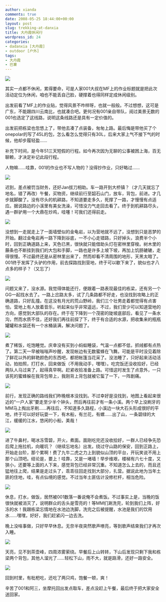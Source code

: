 ```yaml
---
author: xianda
comments: true
date: 2008-05-25 18:44:00+00:00
layout: post
slug: trekking-at-danxia
title: 大丹霞休闲行
wordpress_id: 24
categories:
- dadanxia [大丹霞]
- outdoor [户外]
tags:
- 大丹霞
- 巴寨
---
```


![](http://tkfiles.storage.live.com/y1pSlGiGjDE0a06DJto_GgwWcczAR7uz66dfW43SFQ_x4IUi6qXzAFRe7WKUG5GnCf16jIW-wsUR60)



其实一点都不休闲，累得要命，可是人家001大叔在MF上的作业标题就是把此次活动定位为休闲，咱也不能丢自己脸，硬撑着也得同样定成休闲级别。



出发前看了MF上的作业贴，觉得风景不咋样呀，也就一般般。不过想想，这可是广东，不能跟四川云南比，也就凑合吧。更何况有001亲自带队，阅过美景无数的001也选定了这线路，说明这条线路还是具有一定价值的。



出发前把栋梁也忽悠上了，带他去凑了点装备，匆匆上路。最后悔是带他买了个onepolar的写了45L的包，怎么看怎么觉得只有30L，后来大家上气不接下气的时候，他却步履轻盈……

<!-- more -->

补充下时间，是今年51三天短假的行程。如今再次因为无聊的公事被困上海，百无聊赖，才决定补记此段行程。



人物嘛……哇靠，001的作业也不写人物的？没得抄作业，只好略过……



![](http://tkfiles.storage.live.com/y1pSlGiGjDE0a3C44kjnp0x7TDVx0IvdouVlJgkt7W6qqIdVNkXoXjbDCA0UxCDnXmA0PkuB6dMqDY)



迟到，差点被罚当财务，还好Jan拔刀相助。车一路开到大桥镇？（才几天就忘了地名，错了再改）午餐，买物资，继续前行至韶石山门，放车，背包，前进。才几步就脚酸了。没有尽头的机耕路，不知道要走多久，死撑了一路，才慢慢有点适应。据说路边的小溪里有美女洗澡，可惜没力气走回去看了。终于到机耕路尽头，遇一群驴用一个大鼎在炒鸡，哇噻！可我们还得前走。



![](http://tkfiles.storage.live.com/y1pSlGiGjDE0a3KQ1vc3ceilyOzUfDLGC_ZAOX4-cN-bl6yzRd1bRKIEnTG1Y1zhDluSo-7wcV5gTA)



没想到一走就走上了一面墙壁似的金龟岩，以为营地就不远了，没想到只是恶梦的开始。翻过金龟岩再一路下降到谷底，一不小心走错路，只好掉头，浪费半个小时，回到正确道路上来，天色已黑，很快就只能借助头灯在密林里穿梭。树木里的藤条也不断挂到我们的大包和手脚，一路也是许多上坡下坡，再加上饥肠辘辘，走得很慢。不过最终还是从密林里出来了，然而却看不清周围的地形，天黑太暗了。001终于发挥了头驴的作用，前去探路找到营地，终于可以歇下来了，貌似也才八点多的样子？（又忘了）



![](http://tkfiles.storage.live.com/y1pSlGiGjDE0a3IQEToVjL7IHnw9Q6cbEKIXsvP8ZHXayBvd4LU5lpChueqLEMYbu1SP53XnrQGpuM)



问题又来了，没水源。我觉得体能还行，便跟着一路表现最佳的栋梁，还有另一个GG一起找水去了。一路上岔路太多，试了几条路都不好走，也没找到攻略上的正确道路，只好乱撞。在这没有月光的荒山野岭，我们三个壮男走着都觉得有点害怕，营地上有人放着音乐，听起来似乎非常遥远，不过，我们至少可以知道营地的方向，感觉到大部队的存在。终于在下降到一个茂密的陡坡底部后，看见了一条水沟，然而水质不佳，还好我们再往前探了下，终于有合适的水源，把收集来的瓶瓶罐罐和水袋还有一个水桶装满，解决问题了。



![](http://tkfiles.storage.live.com/y1pSlGiGjDE0a0lsxJTzJ3UtUXNGDq_wEtaSKNxjH-KrTepdzo_4KMUb9DheZjH4h9HHDh-8-_FgNI)



煮了稀饭，吃饱睡觉。庆幸没有买到小蚂蚁睡袋，气温一点都不低，抓绒都有点热了。第二天一早被嗡嗡声吵醒，发现帐边有无数蜜蜂在飞舞。可能是平时没见着除了鲜花以外的鲜艳颜色的东西吧，都把帐篷当花采了。没法睡了，只好起来活动活动，拍拍照，打打水，回来做饭（不用我动手，嘿嘿）。吃完饭还没收拾好，已经两队人马过来了，起得真早啊。赶紧收拾准备上路。可惜这时发生了点意外，一只该死的蜜蜂躲在我背包带上，我刚背上背包就被它蜇了一下，一阵剧痛。



![](http://tkfiles.storage.live.com/y1pSlGiGjDE0a1s_LfipGzZoKGSzRJdpov2wP7B_15CAE6fryRN5AzjkkTi0o3RMjUD_70dSbKhnGo)



前行，发现正确的路线我们昨晚根本没找到。不过幸好是没找到，地图上看起来很近的“一户人家”要走至少半个钟头，然后再往前才有一条小溪。两个早上没刷牙的MM马上掏出牙刷……再往后，不知道多久路程，小溪边一块大石头形成很好的平地，终于可以好好玩耍一下，有木船，有兰花，有螺……出了山，一条碧绿的大江，缓缓的江水，悠闲的小船，美哉！



![](http://tkfiles.storage.live.com/y1pSlGiGjDE0a3z4eY1FuUPXFE7xz92TYi0uNDYlRjVL15Y308d2NRdzwLfpLYmgcpxofswhe1PZqI)



进了牛鼻村，喝冰冻雪碧，开火，煮面。面刚吃完还没收拾好，一群人已经争先恐后爬上拖拉机，向暖坑？（继续忘地名）出发。绕过守山路的保安，回到正路上，开始走台阶，那个累啊！费了九牛二虎之力上到貌似山顶的平台，开玩笑说不用上那个山顶吧。结论是，要上！哇靠，又是一堵墙！举步维艰，楼梯有六七十度，又狭小，还要等上面的人下来，感觉背包已经非常沉重。不知道怎么上去的，而且还猛地往上爬，结果是走过头了，乖乖往回走找到大部分，扎营。据说此地为当年土匪的住地，哇，有点仙境的感觉。不过当年土匪估计没修栏杆，相当危险。



![](http://tkfiles.storage.live.com/y1pSlGiGjDE0a3j81jGwBepeEtRQ1kLK5VWjyAJPTI6-A_4eROHo242m2yEmCIj_ZtXEK9gPIQD1eE)



休息，打水，做饭，居然被001数落一番说俺不会煮饭。不过事实上是，当晚的饭很快就被消灭了，说明群众的舌头是雪亮的！等MM们涮洗完，轮到我们上阵，好冻的水！我跟栋梁忘情地在水池边洗脚，洗完之后被提醒，水池是我们的饮用水……嘿嘿，好好，我们赶紧闪一边去洗。



晚上没啥事做，只好早早休息。无奈半夜突然歌声嘹亮，等到歌声结束我们才再次入睡。



![](http://tkfiles.storage.live.com/y1pSlGiGjDE0a3bOMvAXNedoJos4v2TlNMQKm8Rwgp5HQrMjiJWgsvk_yqD9P8n1DBM2VVnf0vIKM4)



天亮，见不到茶壶峰，四周浓雾萦绕。早餐后上山转转，下山后发现只剩下我和栋梁两个背包，其他人溜光了……轻松下山，雨不大，就是路滑，还好一路安全。



![](http://tkfiles.storage.live.com/y1pSlGiGjDE0a1GkPtUDj0m5roJK8-mZFJEs5tYm8axxsQy-J7ya337eOOGzSbkfI1Xmc1ebxQ7bXo)



回到村里，有枇杷吃，还吃了两只鸡，饱餐一顿，爽！



辛苦了001和阿三，坐摩托回出发点取车，差点没赶上午餐，最后终于把大家安全送回家。

